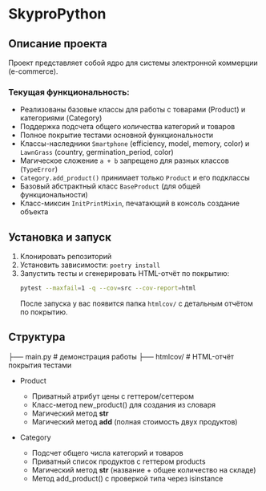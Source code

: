 # SkyproPython

## Описание проекта
Проект представляет собой ядро для системы электронной коммерции (e-commerce). 

### Текущая функциональность:
- Реализованы базовые классы для работы с товарами (Product) и категориями (Category)
- Поддержка подсчета общего количества категорий и товаров
- Полное покрытие тестами основной функциональности
- Классы-наследники `Smartphone` (efficiency, model, memory, color)
  и `LawnGrass` (country, germination_period, color)
- Магическое сложение `a + b` запрещено для разных классов (`TypeError`)
- `Category.add_product()` принимает только `Product` и его подклассы
- Базовый абстрактный класс `BaseProduct` (для общей функциональности)
- Класс-миксин `InitPrintMixin`, печатающий в консоль создание объекта

## Установка и запуск
1. Клонировать репозиторий
2. Установить зависимости: `poetry install`
3. Запустить тесты и сгенерировать HTML-отчёт по покрытию:
   ```bash
   pytest --maxfail=1 -q --cov=src --cov-report=html
   ```
   После запуска у вас появится папка `htmlcov/` с детальным отчётом по покрытию.

## Структура
├── main.py            # демонстрация работы
├── htmlcov/           # HTML-отчёт покрытия тестами

- Product 
  - Приватный атрибут цены с геттером/сеттером  
  - Класс-метод new_product() для создания из словаря  
  - Магический метод __str__  
  - Магический метод __add__ (полная стоимость двух продуктов)  

- Category 
  - Подсчет общего числа категорий и товаров  
  - Приватный список продуктов с геттером products 
  - Магический метод __str__ (название + общее количество на складе)  
  - Метод add_product() с проверкой типа через isinstance
